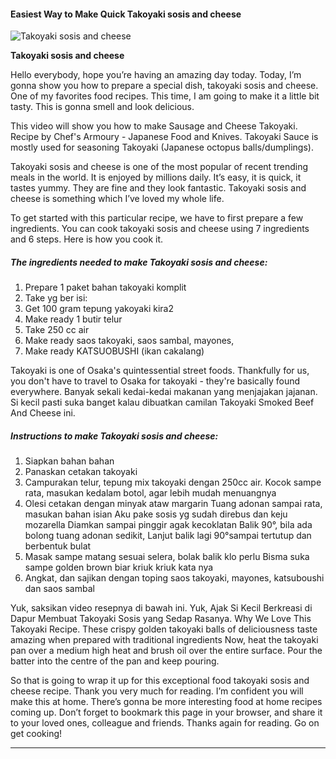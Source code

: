             

#### Easiest Way to Make Quick Takoyaki sosis and cheese

![Takoyaki sosis and cheese](https://img-global.cpcdn.com/recipes/27b5e16bd4fca0a3/751x532cq70/takoyaki-sosis-and-cheese-recipe-main-photo.jpg)

**Takoyaki sosis and cheese**

Hello everybody, hope you’re having an amazing day today. Today, I’m gonna show you how to prepare a special dish, takoyaki sosis and cheese. One of my favorites food recipes. This time, I am going to make it a little bit tasty. This is gonna smell and look delicious.

This video will show you how to make Sausage and Cheese Takoyaki. Recipe by Chef's Armoury - Japanese Food and Knives. Takoyaki Sauce is mostly used for seasoning Takoyaki (Japanese octopus balls/dumplings).

Takoyaki sosis and cheese is one of the most popular of recent trending meals in the world. It is enjoyed by millions daily. It’s easy, it is quick, it tastes yummy. They are fine and they look fantastic. Takoyaki sosis and cheese is something which I’ve loved my whole life.

To get started with this particular recipe, we have to first prepare a few ingredients. You can cook takoyaki sosis and cheese using 7 ingredients and 6 steps. Here is how you cook it.

##### The ingredients needed to make Takoyaki sosis and cheese:

1.  Prepare 1 paket bahan takoyaki komplit
2.  Take yg ber isi:
3.  Get 100 gram tepung yakoyaki kira2
4.  Make ready 1 butir telur
5.  Take 250 cc air
6.  Make ready saos takoyaki, saos sambal, mayones,
7.  Make ready KATSUOBUSHI (ikan cakalang)

Takoyaki is one of Osaka's quintessential street foods. Thankfully for us, you don't have to travel to Osaka for takoyaki - they're basically found everywhere. Banyak sekali kedai-kedai makanan yang menjajakan jajanan. Si kecil pasti suka banget kalau dibuatkan camilan Takoyaki Smoked Beef And Cheese ini.

##### Instructions to make Takoyaki sosis and cheese:

1.  Siapkan bahan bahan
2.  Panaskan cetakan takoyaki
3.  Campurakan telur, tepung mix takoyaki dengan 250cc air. Kocok sampe rata, masukan kedalam botol, agar lebih mudah menuangnya
4.  Olesi cetakan dengan minyak ataw margarin Tuang adonan sampai rata, masukan bahan isian Aku pake sosis yg sudah direbus dan keju mozarella Diamkan sampai pinggir agak kecoklatan Balik 90°, bila ada bolong tuang adonan sedikit, Lanjut balik lagi 90°sampai tertutup dan berbentuk bulat
5.  Masak sampe matang sesuai selera, bolak balik klo perlu Bisma suka sampe golden brown biar kriuk kriuk kata nya
6.  Angkat, dan sajikan dengan toping saos takoyaki, mayones, katsuboushi dan saos sambal

Yuk, saksikan video resepnya di bawah ini. Yuk, Ajak Si Kecil Berkreasi di Dapur Membuat Takoyaki Sosis yang Sedap Rasanya. Why We Love This Takoyaki Recipe. These crispy golden takoyaki balls of deliciousness taste amazing when prepared with traditional ingredients Now, heat the takoyaki pan over a medium high heat and brush oil over the entire surface. Pour the batter into the centre of the pan and keep pouring.

So that is going to wrap it up for this exceptional food takoyaki sosis and cheese recipe. Thank you very much for reading. I’m confident you will make this at home. There’s gonna be more interesting food at home recipes coming up. Don’t forget to bookmark this page in your browser, and share it to your loved ones, colleague and friends. Thanks again for reading. Go on get cooking!

* * *